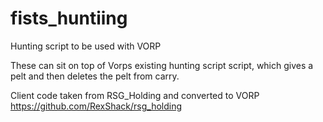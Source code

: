 # fists_huntiing
Hunting script to be used with VORP

These can sit on top of Vorps existing hunting script script, which gives a pelt and then deletes the pelt from carry.

Client code taken from RSG_Holding and converted to VORP https://github.com/RexShack/rsg_holding
